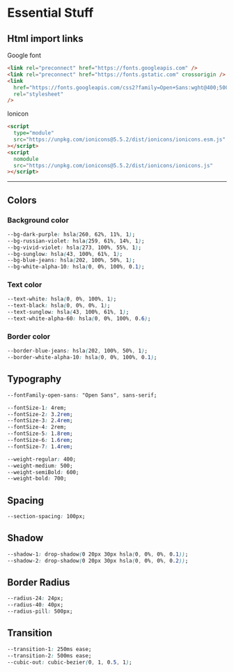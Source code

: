 # Essential Stuff

## Html import links

Google font

```html
<link rel="preconnect" href="https://fonts.googleapis.com" />
<link rel="preconnect" href="https://fonts.gstatic.com" crossorigin />
<link
  href="https://fonts.googleapis.com/css2?family=Open+Sans:wght@400;500;600;700&display=swap"
  rel="stylesheet"
/>
```

Ionicon

```html
<script
  type="module"
  src="https://unpkg.com/ionicons@5.5.2/dist/ionicons/ionicons.esm.js"
></script>
<script
  nomodule
  src="https://unpkg.com/ionicons@5.5.2/dist/ionicons/ionicons.js"
></script>
```

---

## Colors

### Background color

```css
--bg-dark-purple: hsla(260, 62%, 11%, 1);
--bg-russian-violet: hsla(259, 61%, 14%, 1);
--bg-vivid-violet: hsla(273, 100%, 55%, 1);
--bg-sunglow: hsla(43, 100%, 61%, 1);
--bg-blue-jeans: hsla(202, 100%, 50%, 1);
--bg-white-alpha-10: hsla(0, 0%, 100%, 0.1);
```

### Text color

```css
--text-white: hsla(0, 0%, 100%, 1);
--text-black: hsla(0, 0%, 0%, 1);
--text-sunglow: hsla(43, 100%, 61%, 1);
--text-white-alpha-60: hsla(0, 0%, 100%, 0.6);
```

### Border color

```css
--border-blue-jeans: hsla(202, 100%, 50%, 1);
--border-white-alpha-10: hsla(0, 0%, 100%, 0.1);
```

## Typography

```css
--fontFamily-open-sans: "Open Sans", sans-serif;

--fontSize-1: 4rem;
--fontSize-2: 3.2rem;
--fontSize-3: 2.4rem;
--fontSize-4: 2rem;
--fontSize-5: 1.8rem;
--fontSize-6: 1.6rem;
--fontSize-7: 1.4rem;

--weight-regular: 400;
--weight-medium: 500;
--weight-semiBold: 600;
--weight-bold: 700;
```

## Spacing

```css
--section-spacing: 100px;
```

## Shadow

```css
--shadow-1: drop-shadow(0 20px 30px hsla(0, 0%, 0%, 0.1));
--shadow-2: drop-shadow(0 20px 30px hsla(0, 0%, 0%, 0.2));
```

## Border Radius

```css
--radius-24: 24px;
--radius-40: 40px;
--radius-pill: 500px;
```

## Transition

```css
--transition-1: 250ms ease;
--transition-2: 500ms ease;
--cubic-out: cubic-bezier(0, 1, 0.5, 1);
```
